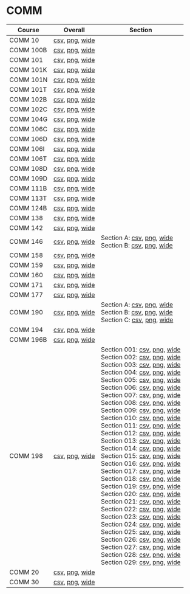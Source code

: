 # COMM

| Course | Overall | Section |
| ------ | ------- | ------- |
| COMM 10 | [csv](https://github.com/UCSD-Historical-Enrollment-Data/2023Winter/blob/main/overall/COMM%2010.csv), [png](https://raw.githubusercontent.com/UCSD-Historical-Enrollment-Data/2023Winter/main/plot_overall/COMM%2010.png), [wide](https://raw.githubusercontent.com/UCSD-Historical-Enrollment-Data/2023Winter/main/plot_overall_wide/COMM%2010.png) |  |
| COMM 100B | [csv](https://github.com/UCSD-Historical-Enrollment-Data/2023Winter/blob/main/overall/COMM%20100B.csv), [png](https://raw.githubusercontent.com/UCSD-Historical-Enrollment-Data/2023Winter/main/plot_overall/COMM%20100B.png), [wide](https://raw.githubusercontent.com/UCSD-Historical-Enrollment-Data/2023Winter/main/plot_overall_wide/COMM%20100B.png) |  |
| COMM 101 | [csv](https://github.com/UCSD-Historical-Enrollment-Data/2023Winter/blob/main/overall/COMM%20101.csv), [png](https://raw.githubusercontent.com/UCSD-Historical-Enrollment-Data/2023Winter/main/plot_overall/COMM%20101.png), [wide](https://raw.githubusercontent.com/UCSD-Historical-Enrollment-Data/2023Winter/main/plot_overall_wide/COMM%20101.png) |  |
| COMM 101K | [csv](https://github.com/UCSD-Historical-Enrollment-Data/2023Winter/blob/main/overall/COMM%20101K.csv), [png](https://raw.githubusercontent.com/UCSD-Historical-Enrollment-Data/2023Winter/main/plot_overall/COMM%20101K.png), [wide](https://raw.githubusercontent.com/UCSD-Historical-Enrollment-Data/2023Winter/main/plot_overall_wide/COMM%20101K.png) |  |
| COMM 101N | [csv](https://github.com/UCSD-Historical-Enrollment-Data/2023Winter/blob/main/overall/COMM%20101N.csv), [png](https://raw.githubusercontent.com/UCSD-Historical-Enrollment-Data/2023Winter/main/plot_overall/COMM%20101N.png), [wide](https://raw.githubusercontent.com/UCSD-Historical-Enrollment-Data/2023Winter/main/plot_overall_wide/COMM%20101N.png) |  |
| COMM 101T | [csv](https://github.com/UCSD-Historical-Enrollment-Data/2023Winter/blob/main/overall/COMM%20101T.csv), [png](https://raw.githubusercontent.com/UCSD-Historical-Enrollment-Data/2023Winter/main/plot_overall/COMM%20101T.png), [wide](https://raw.githubusercontent.com/UCSD-Historical-Enrollment-Data/2023Winter/main/plot_overall_wide/COMM%20101T.png) |  |
| COMM 102B | [csv](https://github.com/UCSD-Historical-Enrollment-Data/2023Winter/blob/main/overall/COMM%20102B.csv), [png](https://raw.githubusercontent.com/UCSD-Historical-Enrollment-Data/2023Winter/main/plot_overall/COMM%20102B.png), [wide](https://raw.githubusercontent.com/UCSD-Historical-Enrollment-Data/2023Winter/main/plot_overall_wide/COMM%20102B.png) |  |
| COMM 102C | [csv](https://github.com/UCSD-Historical-Enrollment-Data/2023Winter/blob/main/overall/COMM%20102C.csv), [png](https://raw.githubusercontent.com/UCSD-Historical-Enrollment-Data/2023Winter/main/plot_overall/COMM%20102C.png), [wide](https://raw.githubusercontent.com/UCSD-Historical-Enrollment-Data/2023Winter/main/plot_overall_wide/COMM%20102C.png) |  |
| COMM 104G | [csv](https://github.com/UCSD-Historical-Enrollment-Data/2023Winter/blob/main/overall/COMM%20104G.csv), [png](https://raw.githubusercontent.com/UCSD-Historical-Enrollment-Data/2023Winter/main/plot_overall/COMM%20104G.png), [wide](https://raw.githubusercontent.com/UCSD-Historical-Enrollment-Data/2023Winter/main/plot_overall_wide/COMM%20104G.png) |  |
| COMM 106C | [csv](https://github.com/UCSD-Historical-Enrollment-Data/2023Winter/blob/main/overall/COMM%20106C.csv), [png](https://raw.githubusercontent.com/UCSD-Historical-Enrollment-Data/2023Winter/main/plot_overall/COMM%20106C.png), [wide](https://raw.githubusercontent.com/UCSD-Historical-Enrollment-Data/2023Winter/main/plot_overall_wide/COMM%20106C.png) |  |
| COMM 106D | [csv](https://github.com/UCSD-Historical-Enrollment-Data/2023Winter/blob/main/overall/COMM%20106D.csv), [png](https://raw.githubusercontent.com/UCSD-Historical-Enrollment-Data/2023Winter/main/plot_overall/COMM%20106D.png), [wide](https://raw.githubusercontent.com/UCSD-Historical-Enrollment-Data/2023Winter/main/plot_overall_wide/COMM%20106D.png) |  |
| COMM 106I | [csv](https://github.com/UCSD-Historical-Enrollment-Data/2023Winter/blob/main/overall/COMM%20106I.csv), [png](https://raw.githubusercontent.com/UCSD-Historical-Enrollment-Data/2023Winter/main/plot_overall/COMM%20106I.png), [wide](https://raw.githubusercontent.com/UCSD-Historical-Enrollment-Data/2023Winter/main/plot_overall_wide/COMM%20106I.png) |  |
| COMM 106T | [csv](https://github.com/UCSD-Historical-Enrollment-Data/2023Winter/blob/main/overall/COMM%20106T.csv), [png](https://raw.githubusercontent.com/UCSD-Historical-Enrollment-Data/2023Winter/main/plot_overall/COMM%20106T.png), [wide](https://raw.githubusercontent.com/UCSD-Historical-Enrollment-Data/2023Winter/main/plot_overall_wide/COMM%20106T.png) |  |
| COMM 108D | [csv](https://github.com/UCSD-Historical-Enrollment-Data/2023Winter/blob/main/overall/COMM%20108D.csv), [png](https://raw.githubusercontent.com/UCSD-Historical-Enrollment-Data/2023Winter/main/plot_overall/COMM%20108D.png), [wide](https://raw.githubusercontent.com/UCSD-Historical-Enrollment-Data/2023Winter/main/plot_overall_wide/COMM%20108D.png) |  |
| COMM 109D | [csv](https://github.com/UCSD-Historical-Enrollment-Data/2023Winter/blob/main/overall/COMM%20109D.csv), [png](https://raw.githubusercontent.com/UCSD-Historical-Enrollment-Data/2023Winter/main/plot_overall/COMM%20109D.png), [wide](https://raw.githubusercontent.com/UCSD-Historical-Enrollment-Data/2023Winter/main/plot_overall_wide/COMM%20109D.png) |  |
| COMM 111B | [csv](https://github.com/UCSD-Historical-Enrollment-Data/2023Winter/blob/main/overall/COMM%20111B.csv), [png](https://raw.githubusercontent.com/UCSD-Historical-Enrollment-Data/2023Winter/main/plot_overall/COMM%20111B.png), [wide](https://raw.githubusercontent.com/UCSD-Historical-Enrollment-Data/2023Winter/main/plot_overall_wide/COMM%20111B.png) |  |
| COMM 113T | [csv](https://github.com/UCSD-Historical-Enrollment-Data/2023Winter/blob/main/overall/COMM%20113T.csv), [png](https://raw.githubusercontent.com/UCSD-Historical-Enrollment-Data/2023Winter/main/plot_overall/COMM%20113T.png), [wide](https://raw.githubusercontent.com/UCSD-Historical-Enrollment-Data/2023Winter/main/plot_overall_wide/COMM%20113T.png) |  |
| COMM 124B | [csv](https://github.com/UCSD-Historical-Enrollment-Data/2023Winter/blob/main/overall/COMM%20124B.csv), [png](https://raw.githubusercontent.com/UCSD-Historical-Enrollment-Data/2023Winter/main/plot_overall/COMM%20124B.png), [wide](https://raw.githubusercontent.com/UCSD-Historical-Enrollment-Data/2023Winter/main/plot_overall_wide/COMM%20124B.png) |  |
| COMM 138 | [csv](https://github.com/UCSD-Historical-Enrollment-Data/2023Winter/blob/main/overall/COMM%20138.csv), [png](https://raw.githubusercontent.com/UCSD-Historical-Enrollment-Data/2023Winter/main/plot_overall/COMM%20138.png), [wide](https://raw.githubusercontent.com/UCSD-Historical-Enrollment-Data/2023Winter/main/plot_overall_wide/COMM%20138.png) |  |
| COMM 142 | [csv](https://github.com/UCSD-Historical-Enrollment-Data/2023Winter/blob/main/overall/COMM%20142.csv), [png](https://raw.githubusercontent.com/UCSD-Historical-Enrollment-Data/2023Winter/main/plot_overall/COMM%20142.png), [wide](https://raw.githubusercontent.com/UCSD-Historical-Enrollment-Data/2023Winter/main/plot_overall_wide/COMM%20142.png) |  |
| COMM 146 | [csv](https://github.com/UCSD-Historical-Enrollment-Data/2023Winter/blob/main/overall/COMM%20146.csv), [png](https://raw.githubusercontent.com/UCSD-Historical-Enrollment-Data/2023Winter/main/plot_overall/COMM%20146.png), [wide](https://raw.githubusercontent.com/UCSD-Historical-Enrollment-Data/2023Winter/main/plot_overall_wide/COMM%20146.png) | Section A: [csv](https://github.com/UCSD-Historical-Enrollment-Data/2023Winter/blob/main/section/COMM%20146_A.csv), [png](https://raw.githubusercontent.com/UCSD-Historical-Enrollment-Data/2023Winter/main/plot_section/COMM%20146_A.png), [wide](https://raw.githubusercontent.com/UCSD-Historical-Enrollment-Data/2023Winter/main/plot_section_wide/COMM%20146_A.png)<br>Section B: [csv](https://github.com/UCSD-Historical-Enrollment-Data/2023Winter/blob/main/section/COMM%20146_B.csv), [png](https://raw.githubusercontent.com/UCSD-Historical-Enrollment-Data/2023Winter/main/plot_section/COMM%20146_B.png), [wide](https://raw.githubusercontent.com/UCSD-Historical-Enrollment-Data/2023Winter/main/plot_section_wide/COMM%20146_B.png) |
| COMM 158 | [csv](https://github.com/UCSD-Historical-Enrollment-Data/2023Winter/blob/main/overall/COMM%20158.csv), [png](https://raw.githubusercontent.com/UCSD-Historical-Enrollment-Data/2023Winter/main/plot_overall/COMM%20158.png), [wide](https://raw.githubusercontent.com/UCSD-Historical-Enrollment-Data/2023Winter/main/plot_overall_wide/COMM%20158.png) |  |
| COMM 159 | [csv](https://github.com/UCSD-Historical-Enrollment-Data/2023Winter/blob/main/overall/COMM%20159.csv), [png](https://raw.githubusercontent.com/UCSD-Historical-Enrollment-Data/2023Winter/main/plot_overall/COMM%20159.png), [wide](https://raw.githubusercontent.com/UCSD-Historical-Enrollment-Data/2023Winter/main/plot_overall_wide/COMM%20159.png) |  |
| COMM 160 | [csv](https://github.com/UCSD-Historical-Enrollment-Data/2023Winter/blob/main/overall/COMM%20160.csv), [png](https://raw.githubusercontent.com/UCSD-Historical-Enrollment-Data/2023Winter/main/plot_overall/COMM%20160.png), [wide](https://raw.githubusercontent.com/UCSD-Historical-Enrollment-Data/2023Winter/main/plot_overall_wide/COMM%20160.png) |  |
| COMM 171 | [csv](https://github.com/UCSD-Historical-Enrollment-Data/2023Winter/blob/main/overall/COMM%20171.csv), [png](https://raw.githubusercontent.com/UCSD-Historical-Enrollment-Data/2023Winter/main/plot_overall/COMM%20171.png), [wide](https://raw.githubusercontent.com/UCSD-Historical-Enrollment-Data/2023Winter/main/plot_overall_wide/COMM%20171.png) |  |
| COMM 177 | [csv](https://github.com/UCSD-Historical-Enrollment-Data/2023Winter/blob/main/overall/COMM%20177.csv), [png](https://raw.githubusercontent.com/UCSD-Historical-Enrollment-Data/2023Winter/main/plot_overall/COMM%20177.png), [wide](https://raw.githubusercontent.com/UCSD-Historical-Enrollment-Data/2023Winter/main/plot_overall_wide/COMM%20177.png) |  |
| COMM 190 | [csv](https://github.com/UCSD-Historical-Enrollment-Data/2023Winter/blob/main/overall/COMM%20190.csv), [png](https://raw.githubusercontent.com/UCSD-Historical-Enrollment-Data/2023Winter/main/plot_overall/COMM%20190.png), [wide](https://raw.githubusercontent.com/UCSD-Historical-Enrollment-Data/2023Winter/main/plot_overall_wide/COMM%20190.png) | Section A: [csv](https://github.com/UCSD-Historical-Enrollment-Data/2023Winter/blob/main/section/COMM%20190_A.csv), [png](https://raw.githubusercontent.com/UCSD-Historical-Enrollment-Data/2023Winter/main/plot_section/COMM%20190_A.png), [wide](https://raw.githubusercontent.com/UCSD-Historical-Enrollment-Data/2023Winter/main/plot_section_wide/COMM%20190_A.png)<br>Section B: [csv](https://github.com/UCSD-Historical-Enrollment-Data/2023Winter/blob/main/section/COMM%20190_B.csv), [png](https://raw.githubusercontent.com/UCSD-Historical-Enrollment-Data/2023Winter/main/plot_section/COMM%20190_B.png), [wide](https://raw.githubusercontent.com/UCSD-Historical-Enrollment-Data/2023Winter/main/plot_section_wide/COMM%20190_B.png)<br>Section C: [csv](https://github.com/UCSD-Historical-Enrollment-Data/2023Winter/blob/main/section/COMM%20190_C.csv), [png](https://raw.githubusercontent.com/UCSD-Historical-Enrollment-Data/2023Winter/main/plot_section/COMM%20190_C.png), [wide](https://raw.githubusercontent.com/UCSD-Historical-Enrollment-Data/2023Winter/main/plot_section_wide/COMM%20190_C.png) |
| COMM 194 | [csv](https://github.com/UCSD-Historical-Enrollment-Data/2023Winter/blob/main/overall/COMM%20194.csv), [png](https://raw.githubusercontent.com/UCSD-Historical-Enrollment-Data/2023Winter/main/plot_overall/COMM%20194.png), [wide](https://raw.githubusercontent.com/UCSD-Historical-Enrollment-Data/2023Winter/main/plot_overall_wide/COMM%20194.png) |  |
| COMM 196B | [csv](https://github.com/UCSD-Historical-Enrollment-Data/2023Winter/blob/main/overall/COMM%20196B.csv), [png](https://raw.githubusercontent.com/UCSD-Historical-Enrollment-Data/2023Winter/main/plot_overall/COMM%20196B.png), [wide](https://raw.githubusercontent.com/UCSD-Historical-Enrollment-Data/2023Winter/main/plot_overall_wide/COMM%20196B.png) |  |
| COMM 198 | [csv](https://github.com/UCSD-Historical-Enrollment-Data/2023Winter/blob/main/overall/COMM%20198.csv), [png](https://raw.githubusercontent.com/UCSD-Historical-Enrollment-Data/2023Winter/main/plot_overall/COMM%20198.png), [wide](https://raw.githubusercontent.com/UCSD-Historical-Enrollment-Data/2023Winter/main/plot_overall_wide/COMM%20198.png) | Section 001: [csv](https://github.com/UCSD-Historical-Enrollment-Data/2023Winter/blob/main/section/COMM%20198_001.csv), [png](https://raw.githubusercontent.com/UCSD-Historical-Enrollment-Data/2023Winter/main/plot_section/COMM%20198_001.png), [wide](https://raw.githubusercontent.com/UCSD-Historical-Enrollment-Data/2023Winter/main/plot_section_wide/COMM%20198_001.png)<br>Section 002: [csv](https://github.com/UCSD-Historical-Enrollment-Data/2023Winter/blob/main/section/COMM%20198_002.csv), [png](https://raw.githubusercontent.com/UCSD-Historical-Enrollment-Data/2023Winter/main/plot_section/COMM%20198_002.png), [wide](https://raw.githubusercontent.com/UCSD-Historical-Enrollment-Data/2023Winter/main/plot_section_wide/COMM%20198_002.png)<br>Section 003: [csv](https://github.com/UCSD-Historical-Enrollment-Data/2023Winter/blob/main/section/COMM%20198_003.csv), [png](https://raw.githubusercontent.com/UCSD-Historical-Enrollment-Data/2023Winter/main/plot_section/COMM%20198_003.png), [wide](https://raw.githubusercontent.com/UCSD-Historical-Enrollment-Data/2023Winter/main/plot_section_wide/COMM%20198_003.png)<br>Section 004: [csv](https://github.com/UCSD-Historical-Enrollment-Data/2023Winter/blob/main/section/COMM%20198_004.csv), [png](https://raw.githubusercontent.com/UCSD-Historical-Enrollment-Data/2023Winter/main/plot_section/COMM%20198_004.png), [wide](https://raw.githubusercontent.com/UCSD-Historical-Enrollment-Data/2023Winter/main/plot_section_wide/COMM%20198_004.png)<br>Section 005: [csv](https://github.com/UCSD-Historical-Enrollment-Data/2023Winter/blob/main/section/COMM%20198_005.csv), [png](https://raw.githubusercontent.com/UCSD-Historical-Enrollment-Data/2023Winter/main/plot_section/COMM%20198_005.png), [wide](https://raw.githubusercontent.com/UCSD-Historical-Enrollment-Data/2023Winter/main/plot_section_wide/COMM%20198_005.png)<br>Section 006: [csv](https://github.com/UCSD-Historical-Enrollment-Data/2023Winter/blob/main/section/COMM%20198_006.csv), [png](https://raw.githubusercontent.com/UCSD-Historical-Enrollment-Data/2023Winter/main/plot_section/COMM%20198_006.png), [wide](https://raw.githubusercontent.com/UCSD-Historical-Enrollment-Data/2023Winter/main/plot_section_wide/COMM%20198_006.png)<br>Section 007: [csv](https://github.com/UCSD-Historical-Enrollment-Data/2023Winter/blob/main/section/COMM%20198_007.csv), [png](https://raw.githubusercontent.com/UCSD-Historical-Enrollment-Data/2023Winter/main/plot_section/COMM%20198_007.png), [wide](https://raw.githubusercontent.com/UCSD-Historical-Enrollment-Data/2023Winter/main/plot_section_wide/COMM%20198_007.png)<br>Section 008: [csv](https://github.com/UCSD-Historical-Enrollment-Data/2023Winter/blob/main/section/COMM%20198_008.csv), [png](https://raw.githubusercontent.com/UCSD-Historical-Enrollment-Data/2023Winter/main/plot_section/COMM%20198_008.png), [wide](https://raw.githubusercontent.com/UCSD-Historical-Enrollment-Data/2023Winter/main/plot_section_wide/COMM%20198_008.png)<br>Section 009: [csv](https://github.com/UCSD-Historical-Enrollment-Data/2023Winter/blob/main/section/COMM%20198_009.csv), [png](https://raw.githubusercontent.com/UCSD-Historical-Enrollment-Data/2023Winter/main/plot_section/COMM%20198_009.png), [wide](https://raw.githubusercontent.com/UCSD-Historical-Enrollment-Data/2023Winter/main/plot_section_wide/COMM%20198_009.png)<br>Section 010: [csv](https://github.com/UCSD-Historical-Enrollment-Data/2023Winter/blob/main/section/COMM%20198_010.csv), [png](https://raw.githubusercontent.com/UCSD-Historical-Enrollment-Data/2023Winter/main/plot_section/COMM%20198_010.png), [wide](https://raw.githubusercontent.com/UCSD-Historical-Enrollment-Data/2023Winter/main/plot_section_wide/COMM%20198_010.png)<br>Section 011: [csv](https://github.com/UCSD-Historical-Enrollment-Data/2023Winter/blob/main/section/COMM%20198_011.csv), [png](https://raw.githubusercontent.com/UCSD-Historical-Enrollment-Data/2023Winter/main/plot_section/COMM%20198_011.png), [wide](https://raw.githubusercontent.com/UCSD-Historical-Enrollment-Data/2023Winter/main/plot_section_wide/COMM%20198_011.png)<br>Section 012: [csv](https://github.com/UCSD-Historical-Enrollment-Data/2023Winter/blob/main/section/COMM%20198_012.csv), [png](https://raw.githubusercontent.com/UCSD-Historical-Enrollment-Data/2023Winter/main/plot_section/COMM%20198_012.png), [wide](https://raw.githubusercontent.com/UCSD-Historical-Enrollment-Data/2023Winter/main/plot_section_wide/COMM%20198_012.png)<br>Section 013: [csv](https://github.com/UCSD-Historical-Enrollment-Data/2023Winter/blob/main/section/COMM%20198_013.csv), [png](https://raw.githubusercontent.com/UCSD-Historical-Enrollment-Data/2023Winter/main/plot_section/COMM%20198_013.png), [wide](https://raw.githubusercontent.com/UCSD-Historical-Enrollment-Data/2023Winter/main/plot_section_wide/COMM%20198_013.png)<br>Section 014: [csv](https://github.com/UCSD-Historical-Enrollment-Data/2023Winter/blob/main/section/COMM%20198_014.csv), [png](https://raw.githubusercontent.com/UCSD-Historical-Enrollment-Data/2023Winter/main/plot_section/COMM%20198_014.png), [wide](https://raw.githubusercontent.com/UCSD-Historical-Enrollment-Data/2023Winter/main/plot_section_wide/COMM%20198_014.png)<br>Section 015: [csv](https://github.com/UCSD-Historical-Enrollment-Data/2023Winter/blob/main/section/COMM%20198_015.csv), [png](https://raw.githubusercontent.com/UCSD-Historical-Enrollment-Data/2023Winter/main/plot_section/COMM%20198_015.png), [wide](https://raw.githubusercontent.com/UCSD-Historical-Enrollment-Data/2023Winter/main/plot_section_wide/COMM%20198_015.png)<br>Section 016: [csv](https://github.com/UCSD-Historical-Enrollment-Data/2023Winter/blob/main/section/COMM%20198_016.csv), [png](https://raw.githubusercontent.com/UCSD-Historical-Enrollment-Data/2023Winter/main/plot_section/COMM%20198_016.png), [wide](https://raw.githubusercontent.com/UCSD-Historical-Enrollment-Data/2023Winter/main/plot_section_wide/COMM%20198_016.png)<br>Section 017: [csv](https://github.com/UCSD-Historical-Enrollment-Data/2023Winter/blob/main/section/COMM%20198_017.csv), [png](https://raw.githubusercontent.com/UCSD-Historical-Enrollment-Data/2023Winter/main/plot_section/COMM%20198_017.png), [wide](https://raw.githubusercontent.com/UCSD-Historical-Enrollment-Data/2023Winter/main/plot_section_wide/COMM%20198_017.png)<br>Section 018: [csv](https://github.com/UCSD-Historical-Enrollment-Data/2023Winter/blob/main/section/COMM%20198_018.csv), [png](https://raw.githubusercontent.com/UCSD-Historical-Enrollment-Data/2023Winter/main/plot_section/COMM%20198_018.png), [wide](https://raw.githubusercontent.com/UCSD-Historical-Enrollment-Data/2023Winter/main/plot_section_wide/COMM%20198_018.png)<br>Section 019: [csv](https://github.com/UCSD-Historical-Enrollment-Data/2023Winter/blob/main/section/COMM%20198_019.csv), [png](https://raw.githubusercontent.com/UCSD-Historical-Enrollment-Data/2023Winter/main/plot_section/COMM%20198_019.png), [wide](https://raw.githubusercontent.com/UCSD-Historical-Enrollment-Data/2023Winter/main/plot_section_wide/COMM%20198_019.png)<br>Section 020: [csv](https://github.com/UCSD-Historical-Enrollment-Data/2023Winter/blob/main/section/COMM%20198_020.csv), [png](https://raw.githubusercontent.com/UCSD-Historical-Enrollment-Data/2023Winter/main/plot_section/COMM%20198_020.png), [wide](https://raw.githubusercontent.com/UCSD-Historical-Enrollment-Data/2023Winter/main/plot_section_wide/COMM%20198_020.png)<br>Section 021: [csv](https://github.com/UCSD-Historical-Enrollment-Data/2023Winter/blob/main/section/COMM%20198_021.csv), [png](https://raw.githubusercontent.com/UCSD-Historical-Enrollment-Data/2023Winter/main/plot_section/COMM%20198_021.png), [wide](https://raw.githubusercontent.com/UCSD-Historical-Enrollment-Data/2023Winter/main/plot_section_wide/COMM%20198_021.png)<br>Section 022: [csv](https://github.com/UCSD-Historical-Enrollment-Data/2023Winter/blob/main/section/COMM%20198_022.csv), [png](https://raw.githubusercontent.com/UCSD-Historical-Enrollment-Data/2023Winter/main/plot_section/COMM%20198_022.png), [wide](https://raw.githubusercontent.com/UCSD-Historical-Enrollment-Data/2023Winter/main/plot_section_wide/COMM%20198_022.png)<br>Section 023: [csv](https://github.com/UCSD-Historical-Enrollment-Data/2023Winter/blob/main/section/COMM%20198_023.csv), [png](https://raw.githubusercontent.com/UCSD-Historical-Enrollment-Data/2023Winter/main/plot_section/COMM%20198_023.png), [wide](https://raw.githubusercontent.com/UCSD-Historical-Enrollment-Data/2023Winter/main/plot_section_wide/COMM%20198_023.png)<br>Section 024: [csv](https://github.com/UCSD-Historical-Enrollment-Data/2023Winter/blob/main/section/COMM%20198_024.csv), [png](https://raw.githubusercontent.com/UCSD-Historical-Enrollment-Data/2023Winter/main/plot_section/COMM%20198_024.png), [wide](https://raw.githubusercontent.com/UCSD-Historical-Enrollment-Data/2023Winter/main/plot_section_wide/COMM%20198_024.png)<br>Section 025: [csv](https://github.com/UCSD-Historical-Enrollment-Data/2023Winter/blob/main/section/COMM%20198_025.csv), [png](https://raw.githubusercontent.com/UCSD-Historical-Enrollment-Data/2023Winter/main/plot_section/COMM%20198_025.png), [wide](https://raw.githubusercontent.com/UCSD-Historical-Enrollment-Data/2023Winter/main/plot_section_wide/COMM%20198_025.png)<br>Section 026: [csv](https://github.com/UCSD-Historical-Enrollment-Data/2023Winter/blob/main/section/COMM%20198_026.csv), [png](https://raw.githubusercontent.com/UCSD-Historical-Enrollment-Data/2023Winter/main/plot_section/COMM%20198_026.png), [wide](https://raw.githubusercontent.com/UCSD-Historical-Enrollment-Data/2023Winter/main/plot_section_wide/COMM%20198_026.png)<br>Section 027: [csv](https://github.com/UCSD-Historical-Enrollment-Data/2023Winter/blob/main/section/COMM%20198_027.csv), [png](https://raw.githubusercontent.com/UCSD-Historical-Enrollment-Data/2023Winter/main/plot_section/COMM%20198_027.png), [wide](https://raw.githubusercontent.com/UCSD-Historical-Enrollment-Data/2023Winter/main/plot_section_wide/COMM%20198_027.png)<br>Section 028: [csv](https://github.com/UCSD-Historical-Enrollment-Data/2023Winter/blob/main/section/COMM%20198_028.csv), [png](https://raw.githubusercontent.com/UCSD-Historical-Enrollment-Data/2023Winter/main/plot_section/COMM%20198_028.png), [wide](https://raw.githubusercontent.com/UCSD-Historical-Enrollment-Data/2023Winter/main/plot_section_wide/COMM%20198_028.png)<br>Section 029: [csv](https://github.com/UCSD-Historical-Enrollment-Data/2023Winter/blob/main/section/COMM%20198_029.csv), [png](https://raw.githubusercontent.com/UCSD-Historical-Enrollment-Data/2023Winter/main/plot_section/COMM%20198_029.png), [wide](https://raw.githubusercontent.com/UCSD-Historical-Enrollment-Data/2023Winter/main/plot_section_wide/COMM%20198_029.png) |
| COMM 20 | [csv](https://github.com/UCSD-Historical-Enrollment-Data/2023Winter/blob/main/overall/COMM%2020.csv), [png](https://raw.githubusercontent.com/UCSD-Historical-Enrollment-Data/2023Winter/main/plot_overall/COMM%2020.png), [wide](https://raw.githubusercontent.com/UCSD-Historical-Enrollment-Data/2023Winter/main/plot_overall_wide/COMM%2020.png) |  |
| COMM 30 | [csv](https://github.com/UCSD-Historical-Enrollment-Data/2023Winter/blob/main/overall/COMM%2030.csv), [png](https://raw.githubusercontent.com/UCSD-Historical-Enrollment-Data/2023Winter/main/plot_overall/COMM%2030.png), [wide](https://raw.githubusercontent.com/UCSD-Historical-Enrollment-Data/2023Winter/main/plot_overall_wide/COMM%2030.png) |  |
